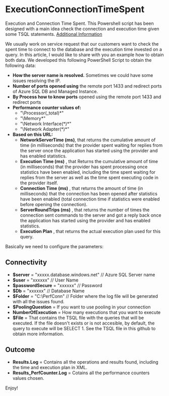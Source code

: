 # ExecutionConnectionTimeSpent

Execution and Connection Time Spent. This Powershell script has been designed with a main idea check the connection and execution time given some TSQL statements.
[Additional Information](https://techcommunity.microsoft.com/t5/azure-database-support-blog/lesson-learned-196-latency-and-execution-time-in-azure-sql/ba-p/3282459)

We usually work on service request that our customers want to check the spent time to connect to the database and the execution time invested on a query. In this article, I would like to share with you an example how to obtain both data. We developed this following PowerShell Script to obtain the following data:

- **How the server name is resolved.** Sometimes we could have some issues resolving the IP. 
- **Number of ports opened using** the remote port 1433 and redirect ports of Azure SQL DB and Managed Instance. 
- **By Process how to know ports** opened using the remote port 1433 and redirect ports
- **Performance counter values of:**
  + "\Processor(_total)\*"
  + "\Memory\*"
  + "\Network Interface(*)\*"
  + "\Network Adapter(*)\*"
- **Based on this URL:**
  + **NetworkServerTime (ms)**, that returns the cumulative amount of time (in milliseconds) that the provider spent waiting for replies from the server once the application has started using the provider and has enabled statistics.
  + **Execution Time (ms)** , that Returns the cumulative amount of time (in milliseconds) that the provider has spent processing once statistics have been enabled, including the time spent waiting for replies from the server as well as the time spent executing code in the provider itself.
  + **Connection Time (ms)** , that returns the amount of time (in milliseconds) that the connection has been opened after statistics have been enabled (total connection time if statistics were enabled before opening the connection).
  + **ServerRoundTrips (ms)** , that returns the number of times the connection sent commands to the server and got a reply back once the application has started using the provider and has enabled statistics.
  + **Execution Plan** , that returns the actual execution plan used for this query. 

Basically we need to configure the parameters:

## Connectivity

- **$server** = "xxxxx.database.windows.net" // Azure SQL Server name
- **$user** = "xxxxxx" // User Name
- **$passwordSecure** = "xxxxxx" // Password
- **$Db** = "xxxxxx"      // Database Name
- **$Folder** = "C:\PerfConn" // Folder where the log file will be generated with all the issues found.
- **$PoolingQuestion** = If you want to use pooling in your connection
- **NumberOfExecution** = How many executions that you want to execute
- **$File** = That contains the TSQL file with the queries that will be executed. If the file doesn't exists or is not accesible, by default, the query to execute will be SELECT 1. See the TSQL file in this github to obtain more information.

## Outcome

- **Results.Log** = Contains all the operations and results found, including the time and execution plan in XML.
- **Results_PerfCounter.Log** = Cotains all the performance counters values chosen.

Enjoy!

